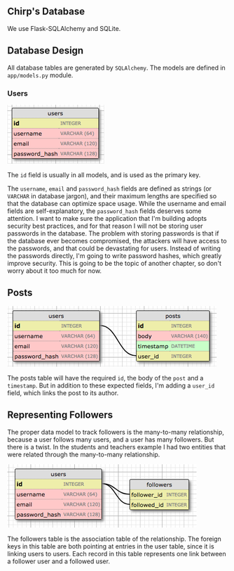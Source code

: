 ## Chirp's Database
We use Flask-SQLAlchemy and SQLite.

## Database Design
All database tables are generated by `SQLAlchemy`. The models are defined in `app/models.py` module.

### Users
![](assets/markdown-img-paste-20210313150601923.png)

The `id` field is usually in all models, and is used as the primary key.

The `username`, `email` and `password_hash` fields are defined as strings (or `VARCHAR` in database jargon), and their maximum lengths are specified so that the database can optimize space usage. While the username and email fields are self-explanatory, the `password_hash` fields deserves some attention. I want to make sure the application that I'm building adopts security best practices, and for that reason I will not be storing user passwords in the database. The problem with storing passwords is that if the database ever becomes compromised, the attackers will have access to the passwords, and that could be devastating for users. Instead of writing the passwords directly, I'm going to write password hashes, which greatly improve security. This is going to be the topic of another chapter, so don't worry about it too much for now.

## Posts

![](assets/markdown-img-paste-20210313150855462.png)

The posts table will have the required `id`, the body of the `post` and a `timestamp`. But in addition to these expected fields, I'm adding a `user_id` field, which links the post to its author.

## Representing Followers
The proper data model to track followers is the many-to-many relationship, because a user follows many users, and a user has many followers. But there is a twist. In the students and teachers example I had two entities that were related through the many-to-many relationship.

![](assets/markdown-img-paste-20210313161447947.png)

The followers table is the association table of the relationship. The foreign keys in this table are both pointing at entries in the user table, since it is linking users to users. Each record in this table represents one link between a follower user and a followed user.
